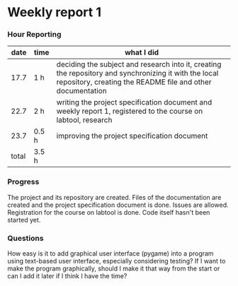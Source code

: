 # Weekly report 1

### Hour Reporting
| **date** | **time** | **what I did** 
| --------- | --------- | ------------- 
| 17.7 | 1 h | deciding the subject and research into it, creating the repository and synchronizing it with the local repository, creating the README file and other documentation
| 22.7 | 2 h | writing the project specification document and weekly report 1, registered to the course on labtool, research
| 23.7 | 0.5 h | improving the project specification document
| total | 3.5 h

### Progress
The project and its repository are created. Files of the documentation are created and the project specification document is done. Issues are allowed. Registration for the course on labtool is done. Code itself hasn't been started yet.

### Questions
How easy is it to add graphical user interface (pygame) into a program using text-based user interface, especially considering testing? If I want to make the program graphically, should I make it that way from the start or can I add it later if I think I have the time?
